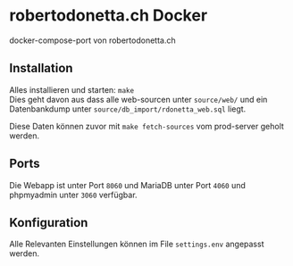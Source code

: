 # robertodonetta.ch Docker

docker-compose-port von robertodonetta.ch

## Installation

Alles installieren und starten: `make`<br>
Dies geht davon aus dass alle web-sourcen unter
`source/web/` und ein Datenbankdump unter `source/db_import/rdonetta_web.sql` liegt.

Diese Daten können zuvor mit `make fetch-sources` vom prod-server
geholt werden.

## Ports

Die Webapp ist unter Port `8060` und MariaDB unter Port `4060` und phpmyadmin unter `3060` verfügbar.


## Konfiguration

Alle Relevanten Einstellungen können im File `settings.env` angepasst werden.
